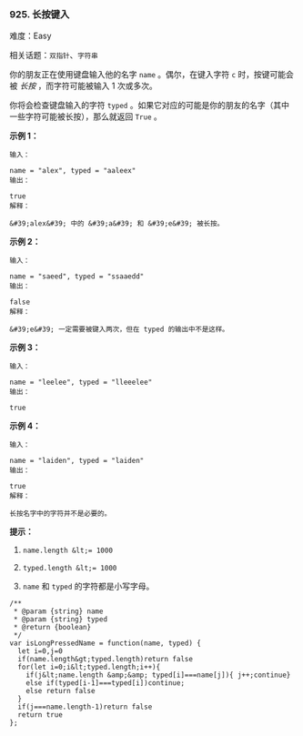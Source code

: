 ### 925. 长按键入

难度：Easy

相关话题：`双指针`、`字符串`

你的朋友正在使用键盘输入他的名字 `name` 。偶尔，在键入字符 `c` 时，按键可能会被 *长按* ，而字符可能被输入 1 次或多次。



你将会检查键盘输入的字符 `typed` 。如果它对应的可能是你的朋友的名字（其中一些字符可能被长按），那么就返回 `True` 。







 **示例 1：** 





```
输入：

name = "alex", typed = "aaleex"
输出：

true
解释：

&#39;alex&#39; 中的 &#39;a&#39; 和 &#39;e&#39; 被长按。

```

 **示例 2：** 





```
输入：

name = "saeed", typed = "ssaaedd"
输出：

false
解释：

&#39;e&#39; 一定需要被键入两次，但在 typed 的输出中不是这样。

```

 **示例 3：** 





```
输入：

name = "leelee", typed = "lleeelee"
输出：

true

```

 **示例 4：** 





```
输入：

name = "laiden", typed = "laiden"
输出：

true
解释：

长按名字中的字符并不是必要的。

```





 **提示：** 





1.  `name.length &lt;= 1000` 

2.  `typed.length &lt;= 1000` 

3.  `name`  和 `typed` 的字符都是小写字母。














```
/**
 * @param {string} name
 * @param {string} typed
 * @return {boolean}
 */
var isLongPressedName = function(name, typed) {
  let i=0,j=0
  if(name.length&gt;typed.length)return false
  for(let i=0;i&lt;typed.length;i++){
    if(j&lt;name.length &amp;&amp; typed[i]===name[j]){ j++;continue}
    else if(typed[i-1]===typed[i])continue;
    else return false
  }
  if(j===name.length-1)return false
  return true
};



```
